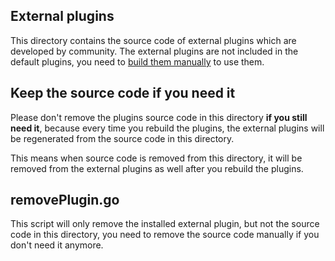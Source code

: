 ## External plugins

This directory contains the source code of external plugins which are developed by community. The external plugins are not included in the default plugins, you need to [build them manually](https://datav.io/docs/external-panel-install) to use them.

## Keep the source code if you need it

Please don't remove the plugins source code in this directory **if you still need it**, because every time you rebuild the plugins, the external plugins will be regenerated from the source code in this directory.

This means when source code is removed from this directory, it will be removed from the external plugins as well after you rebuild the plugins.


## removePlugin.go

This script will only remove the installed external plugin, but not the source code in this directory, you need to remove the source code manually if you don't need it anymore.

